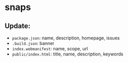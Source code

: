 # snaps

## Update:
- `package.json`: name, description, homepage, issues
- `.build.json`: banner
- `index.webmanifest`: name, scope, url
- `public/index.html`: title, name, description, keywords

